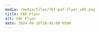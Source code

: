 ```yaml
---
media: /media/files/fbf-paf-flyer_v05.png
title: FBF Flyer
alt: FBF Flyer
date: 2024-04-16T10:45:00-0500
---
```

